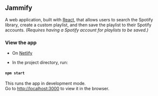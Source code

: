 ## Jammify

A web application, built with [React](https://github.com/facebookincubator/create-react-app), that allows users to search the Spotify library, create a custom playlist, and then save the playlist to their Spotify accounts.
*(Requires having a Spotify account for playlists to be saved.)*

### View the app

* On [Netlify](https://jammify.netlify.app/)

* In the project directory, run:

#### `npm start`

This runs the app in development mode.<br>
Go to [http://localhost:3000](http://localhost:3000) to view it in the browser.
